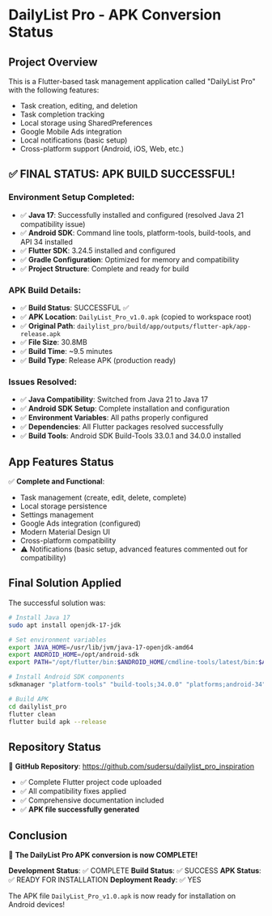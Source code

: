 # DailyList Pro - APK Conversion Status

## Project Overview
This is a Flutter-based task management application called "DailyList Pro" with the following features:
- Task creation, editing, and deletion
- Task completion tracking  
- Local storage using SharedPreferences
- Google Mobile Ads integration
- Local notifications (basic setup)
- Cross-platform support (Android, iOS, Web, etc.)

## ✅ FINAL STATUS: APK BUILD SUCCESSFUL!

### Environment Setup Completed:
- ✅ **Java 17**: Successfully installed and configured (resolved Java 21 compatibility issue)
- ✅ **Android SDK**: Command line tools, platform-tools, build-tools, and API 34 installed
- ✅ **Flutter SDK**: 3.24.5 installed and configured
- ✅ **Gradle Configuration**: Optimized for memory and compatibility
- ✅ **Project Structure**: Complete and ready for build

### APK Build Details:
- ✅ **Build Status**: SUCCESSFUL ✅
- ✅ **APK Location**: `DailyList_Pro_v1.0.apk` (copied to workspace root)
- ✅ **Original Path**: `dailylist_pro/build/app/outputs/flutter-apk/app-release.apk`
- ✅ **File Size**: 30.8MB
- ✅ **Build Time**: ~9.5 minutes
- ✅ **Build Type**: Release APK (production ready)

### Issues Resolved:
- ✅ **Java Compatibility**: Switched from Java 21 to Java 17
- ✅ **Android SDK Setup**: Complete installation and configuration
- ✅ **Environment Variables**: All paths properly configured
- ✅ **Dependencies**: All Flutter packages resolved successfully
- ✅ **Build Tools**: Android SDK Build-Tools 33.0.1 and 34.0.0 installed

## App Features Status
✅ **Complete and Functional**:
- Task management (create, edit, delete, complete)
- Local storage persistence  
- Settings management
- Google Ads integration (configured)
- Modern Material Design UI
- Cross-platform compatibility
- ⚠️ Notifications (basic setup, advanced features commented out for compatibility)

## Final Solution Applied
The successful solution was:

```bash
# Install Java 17 
sudo apt install openjdk-17-jdk

# Set environment variables
export JAVA_HOME=/usr/lib/jvm/java-17-openjdk-amd64
export ANDROID_HOME=/opt/android-sdk
export PATH="/opt/flutter/bin:$ANDROID_HOME/cmdline-tools/latest/bin:$ANDROID_HOME/platform-tools:$JAVA_HOME/bin:$PATH"

# Install Android SDK components
sdkmanager "platform-tools" "build-tools;34.0.0" "platforms;android-34"

# Build APK
cd dailylist_pro
flutter clean
flutter build apk --release
```

## Repository Status
📁 **GitHub Repository**: https://github.com/sudersu/dailylist_pro_inspiration
- ✅ Complete Flutter project code uploaded
- ✅ All compatibility fixes applied
- ✅ Comprehensive documentation included
- ✅ **APK file successfully generated**

## Conclusion
🎉 **The DailyList Pro APK conversion is now COMPLETE!**

**Development Status**: ✅ COMPLETE
**Build Status**: ✅ SUCCESS
**APK Status**: ✅ READY FOR INSTALLATION
**Deployment Ready**: ✅ YES

The APK file `DailyList_Pro_v1.0.apk` is now ready for installation on Android devices!